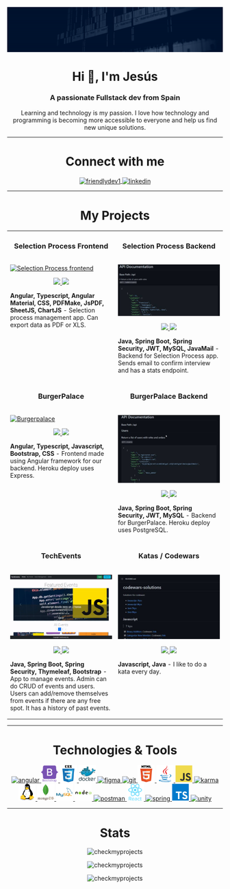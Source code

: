 <img align="center" src="./img/logo-anim.gif"/>
<h1 align="center">Hi 👋, I'm Jesús</h1>

<h3 align="center">A passionate Fullstack dev from Spain</h3>
<p align="center">Learning and technology is my passion. I love how technology and programming is becoming more accessible to everyone and help us find new unique solutions.<p>

<hr>

<h1 align="center">Connect with me</h1>
<p align="center">
    <a href="https://twitter.com/friendlydev1" target="blank">
        <img align="center" src="https://raw.githubusercontent.com/rahuldkjain/github-profile-readme-generator/master/src/images/icons/Social/twitter.svg" alt="friendlydev1" height="30" width="40" />
    </a>
    <a href="https://www.linkedin.com/in/jesus-v-dev/" target="blank">
        <img align="center" src="https://raw.githubusercontent.com/rahuldkjain/github-profile-readme-generator/master/src/images/icons/Social/linked-in-alt.svg" alt="linkedin" height="30" width="40" />
    </a>
</p>

<hr>

<h1 align="center">My Projects</h1>
<table>

  <tr>
    <td width="50%" valign="top">
      <h3 align="center">Selection Process Frontend</h3>
        <br />
        <a target="_blank" href="https://github.com/checkmyprojects/recruitment-process-frontend">
            <img src="img/selection-frontend.gif" width="100%" alt="Selection Process frontend"/>
        </a>
        <br />
        <p align="center">
          
  <a href="https://github.com/checkmyprojects/recruitment-process-frontend" target="_blank">
    <img src="https://img.shields.io/static/v1?label=|&message=REPO&color=23555f&style=plastic&logo=github&logo-color=white"/>
  </a>  
  <a href="https://github.com/checkmyprojects/recruitment-process-frontend" target="_blank">
    <img src="https://img.shields.io/static/v1?label=|&message=WEBSITE&color=cdf998&style=plastic&logo=wordpress&logo-color=white"/>
  </a>
      </p>
        <p><strong>Angular, Typescript, Angular Material, CSS, PDFMake, JsPDF, SheetJS, ChartJS</strong> - Selection process management app. Can export data as PDF or XLS.</p>
    </td>
    <td width="50%" valign="top">
      <h3 align="center">Selection Process Backend</h3>
        <br />
      <a target="_blank" href="https://github.com/checkmyprojects/recruitment-process-backend">
            <img src="img/selection-backend.jpg" width="100%"  alt="Selection Process Backend"/>
        </a>
        <br />
        <p align="center">
          
  <a href="https://github.com/checkmyprojects/recruitment-process-backend" target="_blank">
    <img src="https://img.shields.io/static/v1?label=|&message=REPO&color=23555f&style=plastic&logo=github&logo-color=white"/>
  </a>
  <a href="https://github.com/checkmyprojects/recruitment-process-backend" target="_blank">
    <img src="https://img.shields.io/static/v1?label=|&message=WEBSITE&color=cdf998&style=plastic&logo=wordpress&logo-color=white"/>
  </a>
      </p>
        <p><strong>Java, Spring Boot, Spring Security, JWT, MySQL, JavaMail</strong> - Backend for Selection Process app. Sends email to confirm interview and has a stats endpoint.</p>
    </td>
  </tr>
  
  <tr>
    <td width="50%" valign="top">
      <h3 align="center">BurgerPalace</h3>
        <br />
        <a target="_blank" href="https://github.com/checkmyprojects/recruitment-process-backend">
            <img src="img/burgerpalace-anim.gif" width="100%" alt="Burgerpalace"/>
        </a>
        <br />
        <p align="center">
          
  <a href="https://github.com/checkmyprojects/burgerpalace-frontend" target="_blank">
    <img src="https://img.shields.io/static/v1?label=|&message=REPO&color=23555f&style=plastic&logo=github&logo-color=white"/>
  </a>  
  <a href="https://myburgerpalace.herokuapp.com/" target="_blank">
    <img src="https://img.shields.io/static/v1?label=|&message=WEBSITE&color=cdf998&style=plastic&logo=wordpress&logo-color=white"/>
  </a>
      </p>
        <p><strong>Angular, Typescript, Javascript, Bootstrap, CSS</strong> - Frontend made using Angular framework for our backend. Heroku deploy uses Express.</p>
    </td>
    <td width="50%" valign="top">
      <h3 align="center">BurgerPalace Backend</h3>
        <br />
      <a target="_blank" href="https://myburgerpalace.herokuapp.com/">
            <img src="img/burgerpalace-backend.jpg" width="100%"  alt="BurgerPalace Backend"/>
        </a>
        <br />
        <p align="center">
          
  <a href="https://github.com/checkmyprojects/burgerpalace-backend" target="_blank">
    <img src="https://img.shields.io/static/v1?label=|&message=REPO&color=23555f&style=plastic&logo=github&logo-color=white"/>
  </a>
  <a href="https://myburgerpalace.herokuapp.com/" target="_blank">
    <img src="https://img.shields.io/static/v1?label=|&message=WEBSITE&color=cdf998&style=plastic&logo=wordpress&logo-color=white"/>
  </a>
      </p>
        <p><strong>Java, Spring Boot, Spring Security, JWT, MySQL</strong> - Backend for BurgerPalace. Heroku deploy uses PostgreSQL.</p>
    </td>
  </tr>
  
  <tr>
    <td width="50%" valign="top">
      <h3 align="center">TechEvents</h3>
      <br />
        <a target="_blank" href="https://github.com/checkmyprojects/TechEvents">
          <img src="img/techevents-anim.gif" width="100%" alt="Techevents"/>
        </a>
      <br />
        <p align="center">
  <a href="https://github.com/checkmyprojects/TechEvents" target="_blank">
    <img src="https://img.shields.io/static/v1?label=|&message=REPO&color=23555f&style=plastic&logo=github&logo-color=white"/>
  </a>
  <a href="https://github.com/checkmyprojects/TechEvents" target="_blank">
    <img src="https://img.shields.io/static/v1?label=|&message=WEBSITE&color=cdf998&style=plastic&logo=wordpress&logo-color=white"/>
  </a>
      </p>
        <p><strong>Java, Spring Boot, Spring Security, Thymeleaf, Bootstrap</strong> - App to manage events. Admin can do CRUD of events and users. Users can add/remove themselves from events if there are any free spot. It has a history of past events.</p>
    </td>
    <td width="50%" valign="top">
      <h3 align="center">Katas / Codewars</h3>
        <br />
        <a target="_blank" href="https://github.com/checkmyprojects/codewars-solutions">
          <img src="img/codewars.jpg" width="100%" alt="Katas / Codewars"/>
        </a>
        <br />
        <p align="center">
          
  <a href="https://github.com/checkmyprojects/codewars-solutions" target="_blank">
    <img src="https://img.shields.io/static/v1?label=|&message=REPO&color=23555f&style=plastic&logo=github&logo-color=white"/>
  </a>
  <a href="https://github.com/checkmyprojects/codewars-solutions" target="_blank">
    <img src="https://img.shields.io/static/v1?label=|&message=WEBSITE&color=cdf998&style=plastic&logo=wordpress&logo-color=white"/>
  </a>
      </p>
        <p><strong>Javascript, Java</strong> - I like to do a kata every day.</p>
    </td>
  </tr>
</table>

<hr>

<h1 align="center">Technologies & Tools</h1>
<p align="center"> 
    <a href="https://angular.io" target="_blank" rel="noreferrer"> 
        <img src="https://angular.io/assets/images/logos/angular/angular.svg" alt="angular" width="40" height="40"/> 
    </a> 
    <a href="https://getbootstrap.com" target="_blank" rel="noreferrer"> 
        <img src="https://raw.githubusercontent.com/devicons/devicon/master/icons/bootstrap/bootstrap-plain-wordmark.svg" alt="bootstrap" width="40" height="40"/> 
    </a> 
    <a href="https://www.w3schools.com/css/" target="_blank" rel="noreferrer"> 
        <img src="https://raw.githubusercontent.com/devicons/devicon/master/icons/css3/css3-original-wordmark.svg" alt="css3" width="40" height="40"/> 
    </a> 
    <a href="https://www.docker.com/" target="_blank" rel="noreferrer"> 
        <img src="https://raw.githubusercontent.com/devicons/devicon/master/icons/docker/docker-original-wordmark.svg" alt="docker" width="40" height="40"/> 
    </a> 
    <a href="https://www.figma.com/" target="_blank" rel="noreferrer"> 
        <img src="https://www.vectorlogo.zone/logos/figma/figma-icon.svg" alt="figma" width="40" height="40"/> 
    </a> 
    <a href="https://git-scm.com/" target="_blank" rel="noreferrer"> 
        <img src="https://www.vectorlogo.zone/logos/git-scm/git-scm-icon.svg" alt="git" width="40" height="40"/> 
    </a> 
    <a href="https://www.w3.org/html/" target="_blank" rel="noreferrer"> 
        <img src="https://raw.githubusercontent.com/devicons/devicon/master/icons/html5/html5-original-wordmark.svg" alt="html5" width="40" height="40"/> 
    </a> 
    <a href="https://www.java.com" target="_blank" rel="noreferrer"> 
        <img src="https://raw.githubusercontent.com/devicons/devicon/master/icons/java/java-original.svg" alt="java" width="40" height="40"/> 
    </a> 
    <a href="https://developer.mozilla.org/en-US/docs/Web/JavaScript" target="_blank" rel="noreferrer"> 
        <img src="https://raw.githubusercontent.com/devicons/devicon/master/icons/javascript/javascript-original.svg" alt="javascript" width="40" height="40"/> 
    </a> 
    <a href="https://karma-runner.github.io/latest/index.html" target="_blank" rel="noreferrer"> 
        <img src="https://raw.githubusercontent.com/detain/svg-logos/780f25886640cef088af994181646db2f6b1a3f8/svg/karma.svg" alt="karma" width="40" height="40"/> 
    </a>
    <a href="https://www.linux.org/" target="_blank" rel="noreferrer"> 
        <img src="https://raw.githubusercontent.com/devicons/devicon/master/icons/linux/linux-original.svg" alt="linux" width="40" height="40"/> 
    </a> 
    <a href="https://www.mongodb.com/" target="_blank" rel="noreferrer"> 
        <img src="https://raw.githubusercontent.com/devicons/devicon/master/icons/mongodb/mongodb-original-wordmark.svg" alt="mongodb" width="40" height="40"/> 
    </a> 
    <a href="https://www.mysql.com/" target="_blank" rel="noreferrer"> 
        <img src="https://raw.githubusercontent.com/devicons/devicon/master/icons/mysql/mysql-original-wordmark.svg" alt="mysql" width="40" height="40"/> 
    </a> 
    <a href="https://nodejs.org" target="_blank" rel="noreferrer"> 
        <img src="https://raw.githubusercontent.com/devicons/devicon/master/icons/nodejs/nodejs-original-wordmark.svg" alt="nodejs" width="40" height="40"/> 
    </a> 
    <a href="https://postman.com" target="_blank" rel="noreferrer"> 
        <img src="https://www.vectorlogo.zone/logos/getpostman/getpostman-icon.svg" alt="postman" width="40" height="40"/> 
    </a> 
    <a href="https://reactjs.org/" target="_blank" rel="noreferrer"> 
        <img src="https://raw.githubusercontent.com/devicons/devicon/master/icons/react/react-original-wordmark.svg" alt="react" width="40" height="40"/> 
    </a> 
    <a href="https://spring.io/" target="_blank" rel="noreferrer"> 
        <img src="https://www.vectorlogo.zone/logos/springio/springio-icon.svg" alt="spring" width="40" height="40"/> 
    </a> 
    <a href="https://www.typescriptlang.org/" target="_blank" rel="noreferrer">
        <img src="https://raw.githubusercontent.com/devicons/devicon/master/icons/typescript/typescript-original.svg" alt="typescript" width="40" height="40"/> 
    </a>
    <a href="https://unity.com/" target="_blank" rel="noreferrer"> 
        <img src="https://www.vectorlogo.zone/logos/unity3d/unity3d-icon.svg" alt="unity" width="40" height="40"/> 
    </a> 
</p>

<hr>

<h1 align="center">Stats</h1>
<p align="center"><img src="https://github-readme-streak-stats.herokuapp.com/?user=checkmyprojects&theme=github-dark-blue" alt="checkmyprojects" /></p>

<p align="center"><img src="https://github-readme-stats.vercel.app/api/top-langs?username=checkmyprojects&show_icons=true&locale=en&layout=compact&theme=github_dark" alt="checkmyprojects" /></p>

<p align="center"><img src="https://github-readme-stats.vercel.app/api?username=checkmyprojects&show_icons=true&locale=en&theme=github_dark" alt="checkmyprojects" /></p>



